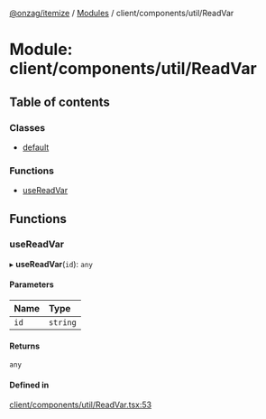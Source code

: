[@onzag/itemize](../README.md) / [Modules](../modules.md) / client/components/util/ReadVar

# Module: client/components/util/ReadVar

## Table of contents

### Classes

- [default](../classes/client_components_util_ReadVar.default.md)

### Functions

- [useReadVar](client_components_util_ReadVar.md#usereadvar)

## Functions

### useReadVar

▸ **useReadVar**(`id`): `any`

#### Parameters

| Name | Type |
| :------ | :------ |
| `id` | `string` |

#### Returns

`any`

#### Defined in

[client/components/util/ReadVar.tsx:53](https://github.com/onzag/itemize/blob/f2db74a5/client/components/util/ReadVar.tsx#L53)
